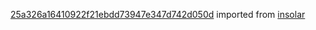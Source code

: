 [25a326a16410922f21ebdd73947e347d742d050d](https://github.com/insolar/insolar/commit/25a326a16410922f21ebdd73947e347d742d050d) imported from [insolar](https://github.com/insolar/insolar)
